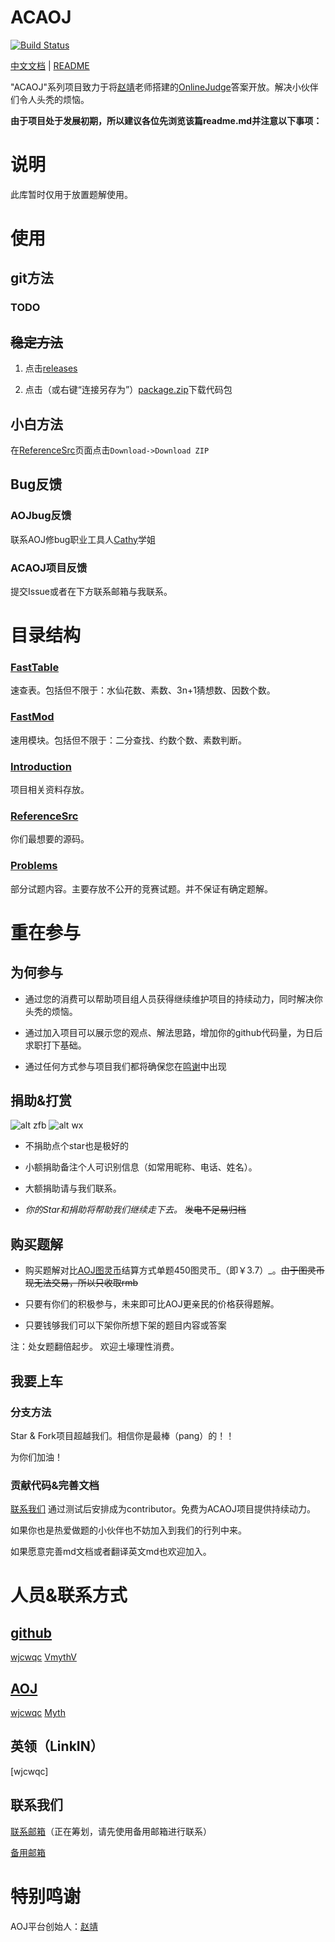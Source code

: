 # ACAOJ

[![Build Status](https://travis-ci.org/wjcwqc/ACAOJ.svg?branch=master)](https://travis-ci.org/wjcwqc/ACAOJ)

[中文文档](README.md) | [README](README_en.md)

"ACAOJ"系列项目致力于将[赵靖](https://github.com/webturing)老师搭建的[OnlineJudge](https://github.com/zhblue/hustoj)答案开放。解决小伙伴们令人头秃的烦恼。

**由于项目处于发展初期，所以建议各位先浏览该篇readme.md并注意以下事项：**

# 说明
此库暂时仅用于放置题解使用。


# 使用

## git方法

### TODO

## ~~稳定方法~~

1. 点击[releases](https://github.com/wjcwqc/ACAOJ/releases)

2. 点击（或右键“连接另存为”）[package.zip](https://github.com/wjcwqc/ACAOJ/releases/package.zip)下载代码包

## 小白方法

在[ReferenceSrc](https://github.com/wjcwqc/ACAOJ/ReferenceSrc)页面点击````Download->Download ZIP````

## Bug反馈

### AOJbug反馈

联系AOJ修bug职业工具人[Cathy](https://www.webturing.com/userinfo.php?user=2604150210)学姐

### ACAOJ项目反馈

提交Issue或者在下方联系邮箱与我联系。

# 目录结构

### [FastTable](https://github.com/wjcwqc/ACAOJ/tree/master/FastTable)

速查表。包括但不限于：水仙花数、素数、3n+1猜想数、因数个数。

### [FastMod](https://github.com/wjcwqc/ACAOJ/tree/master/FastMod)

速用模块。包括但不限于：二分查找、约数个数、素数判断。

### [Introduction](https://github.com/wjcwqc/ACAOJ/tree/master/Introduction)

项目相关资料存放。

### [ReferenceSrc](https://github.com/wjcwqc/ACAOJ/tree/master/ReferenceSrc)

你们最想要的源码。

### [Problems](https://github.com/wjcwqc/ACAOJ/tree/master/Problems)

部分试题内容。主要存放不公开的竞赛试题。并不保证有确定题解。

# 重在参与

## 为何参与

* 通过您的消费可以帮助项目组人员获得继续维护项目的持续动力，同时解决你头秃的烦恼。

* 通过加入项目可以展示您的观点、解法思路，增加你的github代码量，为日后求职打下基础。

* 通过任何方式参与项目我们都将确保您在[鸣谢](#特别鸣谢)中出现

## 捐助&打赏

![alt zfb](https://ww1.sinaimg.cn/large/006Zfh7ogy1g9vo1gz38mj30i00i0di5.jpg "支付宝")
![alt wx](https://ws1.sinaimg.cn/large/006Zfh7ogy1g9vo286mqsj30gy0gyjsb.jpg "微信")

* 不捐助点个star也是极好的

* 小额捐助备注个人可识别信息（如常用昵称、电话、姓名）。

* 大额捐助请与我们联系。

* _你的Star和捐助将帮助我们继续走下去。_ ~~发电不足易归档~~ 


## 购买题解

* 购买题解对比[AOJ图灵币](https://www.webturing.com/wallet.php)结算方式单题450图灵币_（即￥3.7）_。~~由于图灵币现无法交易，所以只收取rmb~~

* 只要有你们的积极参与，未来即可比AOJ更亲民的价格获得题解。

* 只要钱够我们可以下架你所想下架的题目内容或答案

注：处女题翻倍起步。
欢迎土壕理性消费。

## 我要上车

### 分支方法

Star & Fork项目超越我们。相信你是最棒（pang）的！！

为你们加油！

### 贡献代码&完善文档

[联系我们](#联系我们)
通过测试后安排成为contributor。免费为ACAOJ项目提供持续动力。

如果你也是热爱做题的小伙伴也不妨加入到我们的行列中来。

如果愿意完善md文档或者翻译英文md也欢迎加入。

# 人员&联系方式

## [github](https://github.com)

[wjcwqc](https://github.com/wjcwqc) 
[VmythV](https://github.com/VmythV)


## [AOJ](https://www.webturing.com)

[wjcwqc](https://www.webturing.com/userinfo.php?user=2703170216)
[Myth](https://www.webturing.com/userinfo.php?user=2703170112)

## 英领（LinkIN）

[wjcwqc]

## 联系我们

[联系邮箱](mailto:admin@wjcwqc.com)（正在筹划，请先使用备用邮箱进行联系）

[备用邮箱](mailto:wjcwqc@gmail.com)

# 特别鸣谢

AOJ平台创始人：[赵靖](https://www.webturing.com/userinfo.php?user=acm)

